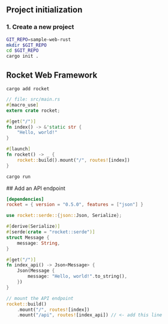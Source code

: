 ## Project initialization

### 1. Create a new project
```bash
GIT_REPO=sample-web-rust
mkdir $GIT_REPO
cd $GIT_REPO
cargo init .
```

## Rocket Web Framework

```
cargo add rocket
```

```rust
// file: src/main.rs
#[macro_use]
extern crate rocket;

#[get("/")]
fn index() -> &'static str {
    "Hello, world!"
}

#[launch]
fn rocket() -> _ {
    rocket::build().mount("/", routes![index])
}
```

```bash
cargo run
```


## Add an API endpoint

```toml
[dependencies]
rocket = { version = "0.5.0", features = ["json"] }
```

```rust
use rocket::serde::{json::Json, Serialize};

#[derive(Serialize)]
#[serde(crate = "rocket::serde")]
struct Message {
    message: String,
}

#[get("/")]
fn index_api() -> Json<Message> {
    Json(Message {
        message: "Hello, world!".to_string(),
    })
}

// mount the API endpoint
rocket::build()
    .mount("/", routes![index])
    .mount("/api", routes![index_api]) // <- add this line
```
